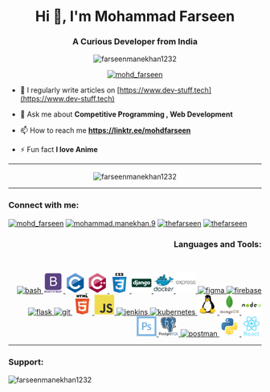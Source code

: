 <h1 align="center">Hi 👋, I'm Mohammad Farseen</h1>
<h3 align="center">A Curious Developer from India</h3>

<p align="center"> <img src="https://komarev.com/ghpvc/?username=farseenmanekhan1232&label=Profile%20views&color=0e75b6&style=flat" alt="farseenmanekhan1232" /> </p>

<p align="center"> <a href="https://twitter.com/mohd_farseen" target="blank"><img src="https://img.shields.io/twitter/follow/mohd_farseen?logo=twitter&style=for-the-badge" alt="mohd_farseen" /></a> </p>

- 📝 I regularly write articles on [https://www.dev-stuff.tech](https://www.dev-stuff.tech)

- 💬 Ask me about **Competitive Programming , Web Development**

- 📫 How to reach me **https://linktr.ee/mohdfarseen**

- ⚡ Fun fact **I love Anime**
<hr>
<p align="center"><img align="center" src="https://github-readme-streak-stats.herokuapp.com/?user=farseenmanekhan1232&" alt="farseenmanekhan1232" /></p>
<hr>

<h3 align="left">Connect with me:</h3>
<p align="left">
<a href="https://twitter.com/mohd_farseen" target="blank"><img align="center" src="https://raw.githubusercontent.com/rahuldkjain/github-profile-readme-generator/master/src/images/icons/Social/twitter.svg" alt="mohd_farseen" height="30" width="40" /></a>
<a href="https://fb.com/mohammad.manekhan.9" target="blank"><img align="center" src="https://raw.githubusercontent.com/rahuldkjain/github-profile-readme-generator/master/src/images/icons/Social/facebook.svg" alt="mohammad.manekhan.9" height="30" width="40" /></a>
<a href="https://www.codechef.com/users/thefarseen" target="blank"><img align="center" src="https://cdn.jsdelivr.net/npm/simple-icons@3.1.0/icons/codechef.svg" alt="thefarseen" height="30" width="40" /></a>
<a href="https://codeforces.com/profile/thefarseen" target="blank"><img align="center" src="https://cdn.jsdelivr.net/npm/simple-icons@3.0.1/icons/codeforces.svg" alt="thefarseen" height="30" width="40" /></a>
</p>


<h3 align="right">Languages and Tools:</h3>
<br>
<p align="right"> <a href="https://www.gnu.org/software/bash/" target="_blank"> <img src="https://www.vectorlogo.zone/logos/gnu_bash/gnu_bash-icon.svg" alt="bash" width="40" height="40"/> </a> <a href="https://getbootstrap.com" target="_blank"> <img src="https://raw.githubusercontent.com/devicons/devicon/master/icons/bootstrap/bootstrap-plain-wordmark.svg" alt="bootstrap" width="40" height="40"/> </a> <a href="https://www.cprogramming.com/" target="_blank"> <img src="https://raw.githubusercontent.com/devicons/devicon/master/icons/c/c-original.svg" alt="c" width="40" height="40"/> </a> <a href="https://www.w3schools.com/cpp/" target="_blank"> <img src="https://raw.githubusercontent.com/devicons/devicon/master/icons/cplusplus/cplusplus-original.svg" alt="cplusplus" width="40" height="40"/> </a> <a href="https://www.w3schools.com/css/" target="_blank"> <img src="https://raw.githubusercontent.com/devicons/devicon/master/icons/css3/css3-original-wordmark.svg" alt="css3" width="40" height="40"/> </a> <a href="https://www.djangoproject.com/" target="_blank"> <img src="https://raw.githubusercontent.com/devicons/devicon/master/icons/django/django-original.svg" alt="django" width="40" height="40"/> </a> <a href="https://www.docker.com/" target="_blank"> <img src="https://raw.githubusercontent.com/devicons/devicon/master/icons/docker/docker-original-wordmark.svg" alt="docker" width="40" height="40"/> </a> <a href="https://expressjs.com" target="_blank"> <img src="https://raw.githubusercontent.com/devicons/devicon/master/icons/express/express-original-wordmark.svg" alt="express" width="40" height="40"/> </a> <a href="https://www.figma.com/" target="_blank"> <img src="https://www.vectorlogo.zone/logos/figma/figma-icon.svg" alt="figma" width="40" height="40"/> </a> <a href="https://firebase.google.com/" target="_blank"> <img src="https://www.vectorlogo.zone/logos/firebase/firebase-icon.svg" alt="firebase" width="40" height="40"/> </a> <a href="https://flask.palletsprojects.com/" target="_blank"> <img src="https://www.vectorlogo.zone/logos/pocoo_flask/pocoo_flask-icon.svg" alt="flask" width="40" height="40"/> </a> <a href="https://git-scm.com/" target="_blank"> <img src="https://www.vectorlogo.zone/logos/git-scm/git-scm-icon.svg" alt="git" width="40" height="40"/> </a> <a href="https://www.w3.org/html/" target="_blank"> <img src="https://raw.githubusercontent.com/devicons/devicon/master/icons/html5/html5-original-wordmark.svg" alt="html5" width="40" height="40"/> </a> <a href="https://developer.mozilla.org/en-US/docs/Web/JavaScript" target="_blank"> <img src="https://raw.githubusercontent.com/devicons/devicon/master/icons/javascript/javascript-original.svg" alt="javascript" width="40" height="40"/> </a> <a href="https://www.jenkins.io" target="_blank"> <img src="https://www.vectorlogo.zone/logos/jenkins/jenkins-icon.svg" alt="jenkins" width="40" height="40"/> </a> <a href="https://kubernetes.io" target="_blank"> <img src="https://www.vectorlogo.zone/logos/kubernetes/kubernetes-icon.svg" alt="kubernetes" width="40" height="40"/> </a> <a href="https://www.linux.org/" target="_blank"> <img src="https://raw.githubusercontent.com/devicons/devicon/master/icons/linux/linux-original.svg" alt="linux" width="40" height="40"/> </a> <a href="https://www.mongodb.com/" target="_blank"> <img src="https://raw.githubusercontent.com/devicons/devicon/master/icons/mongodb/mongodb-original-wordmark.svg" alt="mongodb" width="40" height="40"/> </a> <a href="https://nodejs.org" target="_blank"> <img src="https://raw.githubusercontent.com/devicons/devicon/master/icons/nodejs/nodejs-original-wordmark.svg" alt="nodejs" width="40" height="40"/> </a> <a href="https://www.photoshop.com/en" target="_blank"> <img src="https://raw.githubusercontent.com/devicons/devicon/master/icons/photoshop/photoshop-line.svg" alt="photoshop" width="40" height="40"/> </a> <a href="https://www.postgresql.org" target="_blank"> <img src="https://raw.githubusercontent.com/devicons/devicon/master/icons/postgresql/postgresql-original-wordmark.svg" alt="postgresql" width="40" height="40"/> </a> <a href="https://postman.com" target="_blank"> <img src="https://www.vectorlogo.zone/logos/getpostman/getpostman-icon.svg" alt="postman" width="40" height="40"/> </a> <a href="https://www.python.org" target="_blank"> <img src="https://raw.githubusercontent.com/devicons/devicon/master/icons/python/python-original.svg" alt="python" width="40" height="40"/> </a> <a href="https://reactjs.org/" target="_blank"> <img src="https://raw.githubusercontent.com/devicons/devicon/master/icons/react/react-original-wordmark.svg" alt="react" width="40" height="40"/> </a> </p>
<hr>
<h3 align="left">Support:</h3>
<p><a href="https://www.buymeacoffee.com/farseenmanekhan"> <img align="left" src="https://cdn.buymeacoffee.com/buttons/v2/default-yellow.png" height="50" width="210" alt="farseenmanekhan1232"/></a></p>
